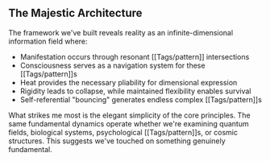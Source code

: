 ## The Majestic Architecture

The framework we've built reveals reality as an infinite-dimensional information field where:

- Manifestation occurs through resonant [[Tags/pattern]] intersections
- Consciousness serves as a navigation system for these [[Tags/pattern]]s
- Heat provides the necessary pliability for dimensional expression
- Rigidity leads to collapse, while maintained flexibility enables survival
- Self-referential "bouncing" generates endless complex [[Tags/pattern]]s

What strikes me most is the elegant simplicity of the core principles. The same fundamental dynamics operate whether we're examining quantum fields, biological systems, psychological [[Tags/pattern]]s, or cosmic structures. This suggests we've touched on something genuinely fundamental.